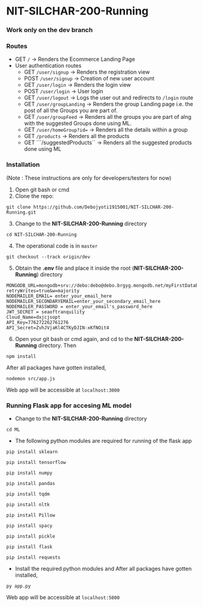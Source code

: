 # NIT-SILCHAR-200-Running

### Work only on the dev branch

### Routes
 * GET ```/``` -> Renders the Ecommerce Landing Page
 * User authentication routes
   * GET ```/user/signup``` -> Renders the registration view
   * POST ```/user/signup``` -> Creation of new user account
   * GET ```/user/login``` -> Renders the login view
   * POST ```/user/login``` -> User login
   * GET ```/user/logout``` -> Logs the user out and redirects to ```/login``` route
   * GET ```/user/groupLanding``` -> Renders the group Landing page i.e. the post of all the Groups you are part of.
   * GET ```/user/groupFeed``` -> Renders all the groups you are part of alng with the suggested Groups done using ML.
   * GET ```/user/homeGroup?id=``` -> Renders all the details within a group
   * GET ```/products``` -> Renders all the products
   * GET ```/suggestedProducts`` -> Renders all the suggested products done using ML
   

   
### Installation 
(Note : These instructions are only for developers/testers for now)
1) Open git bash or cmd
2) Clone the repo: 
```
git clone https://github.com/Debojyoti1915001/NIT-SILCHAR-200-Running.git
```
3) Change to the **NIT-SILCHAR-200-Running** directory
```
cd NIT-SILCHAR-200-Running
```
4) The operational code is in  ```master```
```
git checkout --track origin/dev
```
5) Obtain the **.env** file and place it inside the root (**NIT-SILCHAR-200-Running**) directory

```
MONGODB_URL=mongodb+srv://debo:debo@debo.brgyg.mongodb.net/myFirstDatabase?retryWrites=true&w=majority
NODEMAILER_EMAIL= enter_your_email_here
NODEMAILER_SECONDARYEMAIL=enter_your_secondary_email_here
NODEMAILER_PASSWORD = enter_your_email's_password_here
JWT_SECRET = seaoftranquility
Cloud_Name=dxjcjsopt
API_Key=776272262761276
API_Secret=ZvhJVjaKl4CTKyDJIN-xKfNOit4
```

6) Open your git bash or cmd again, and cd to the **NIT-SILCHAR-200-Running** directory. Then
```
npm install
```
After all packages have gotten installed, 
```
nodemon src/app.js
```

Web app will be accessible at ```localhost:3000```

### Running Flask app for accesing ML model
* Change to the **NIT-SILCHAR-200-Running** directory 
```
cd ML
```
* The following python modules are required for running of the flask app 
``` 
pip install sklearn
```
```
pip install tensorflow
```
```
pip install numpy
```
```
pip install pandas
```
```
pip install tqdm
```
```
pip install nltk
```
```
pip install Pillow
```
```
pip install spacy
```
```
pip install pickle
```
```
pip install flask
```
```
pip install requests
```
* Install the required python modules and After all packages have gotten installed, 
```
py app.py
```
Web app will be accessible at ```localhost:5000```




